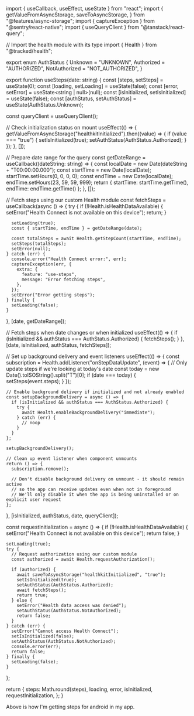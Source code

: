 import { useCallback, useEffect, useState } from "react";
import {
  getValueFromAsyncStorage,
  saveToAsyncStorage,
} from "@features/async-storage";
import { captureException } from "@sentry/react-native";
import { useQueryClient } from "@tanstack/react-query";

// Import the health module with its type
import { Health } from "@tracked/health";

export enum AuthStatus {
  Unknown = "UNKNOWN",
  Authorized = "AUTHORIZED",
  NotAuthorized = "NOT_AUTHORIZED",
}

export function useSteps(date: string) {
  const [steps, setSteps] = useState<number>(0);
  const [loading, setLoading] = useState(false);
  const [error, setError] = useState<string | null>(null);
  const [isInitialized, setIsInitialized] = useState(false);
  const [authStatus, setAuthStatus] = useState<AuthStatus>(AuthStatus.Unknown);

  const queryClient = useQueryClient();

  // Check initialization status on mount
  useEffect(() => {
    getValueFromAsyncStorage("healthkitInitialized").then((value) => {
      if (value === "true") {
        setIsInitialized(true);
        setAuthStatus(AuthStatus.Authorized);
      }
    });
  }, []);

  // Prepare date range for the query
  const getDateRange = useCallback((dateString: string) => {
    const localDate = new Date(dateString + "T00:00:00.000");
    const startTime = new Date(localDate);
    startTime.setHours(0, 0, 0, 0);
    const endTime = new Date(localDate);
    endTime.setHours(23, 59, 59, 999);
    return { startTime: startTime.getTime(), endTime: endTime.getTime() };
  }, []);

  // Fetch steps using our custom Health module
  const fetchSteps = useCallback(async () => {
    try {
      if (!Health.isHealthDataAvailable) {
        setError("Health Connect is not available on this device");
        return;
      }

      setLoading(true);
      const { startTime, endTime } = getDateRange(date);

      const totalSteps = await Health.getStepCount(startTime, endTime);
      setSteps(totalSteps);
      setError(null);
    } catch (err) {
      console.error("Health Connect error:", err);
      captureException(err, {
        extra: {
          feature: "use-steps",
          message: "Error fetching steps",
        },
      });
      setError("Error getting steps");
    } finally {
      setLoading(false);
    }
  }, [date, getDateRange]);

  // Fetch steps when date changes or when initialized
  useEffect(() => {
    if (isInitialized && authStatus === AuthStatus.Authorized) {
      fetchSteps();
    }
  }, [date, isInitialized, authStatus, fetchSteps]);

  // Set up background delivery and event listeners
  useEffect(() => {
    const subscription = Health.addListener("onStepDataUpdate", (event) => {
      // Only update steps if we're looking at today's date
      const today = new Date().toISOString().split("T")[0];
      if (date === today) {
        setSteps(event.steps);
      }
    });

    // Enable background delivery if initialized and not already enabled
    const setupBackgroundDelivery = async () => {
      if (isInitialized && authStatus === AuthStatus.Authorized) {
        try {
          await Health.enableBackgroundDelivery("immediate");
        } catch (err) {
          // noop
        }
      }
    };

    setupBackgroundDelivery();

    // Clean up event listener when component unmounts
    return () => {
      subscription.remove();

      // Don't disable background delivery on unmount - it should remain active
      // so the app can receive updates even when not in foreground
      // We'll only disable it when the app is being uninstalled or on explicit user request
    };
  }, [isInitialized, authStatus, date, queryClient]);

  const requestInitialization = async () => {
    if (!Health.isHealthDataAvailable) {
      setError("Health Connect is not available on this device");
      return false;
    }

    setLoading(true);
    try {
      // Request authorization using our custom module
      const authorized = await Health.requestAuthorization();

      if (authorized) {
        await saveToAsyncStorage("healthkitInitialized", "true");
        setIsInitialized(true);
        setAuthStatus(AuthStatus.Authorized);
        await fetchSteps();
        return true;
      } else {
        setError("Health data access was denied");
        setAuthStatus(AuthStatus.NotAuthorized);
        return false;
      }
    } catch (err) {
      setError("Cannot access Health Connect");
      setIsInitialized(false);
      setAuthStatus(AuthStatus.NotAuthorized);
      console.error(err);
      return false;
    } finally {
      setLoading(false);
    }
  };

  return {
    steps: Math.round(steps),
    loading,
    error,
    isInitialized,
    requestInitialization,
  };
}

Above is how I'm getting steps for android in my app. 
